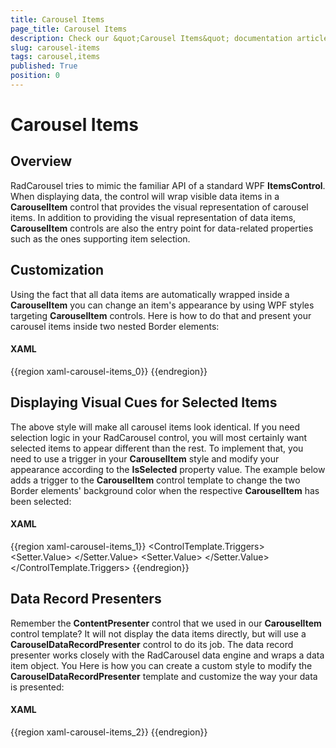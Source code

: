 ```yaml
---
title: Carousel Items
page_title: Carousel Items
description: Check our &quot;Carousel Items&quot; documentation article for the RadCarousel WPF control.
slug: carousel-items
tags: carousel,items
published: True
position: 0
---
```


# Carousel Items

## Overview

RadCarousel tries to mimic the familiar API of a standard WPF __ItemsControl__. When displaying data, the control will wrap visible data items in a __CarouselItem__ control that provides the visual representation of carousel items. In addition to providing the visual representation of data items, __CarouselItem__ controls are also the entry point for data-related properties such as the ones supporting item selection.

## Customization

Using the fact that all data items are automatically wrapped inside a __CarouselItem__ you can change an item's appearance by using WPF styles targeting __CarouselItem__ controls. Here is how to do that and present your carousel items inside two nested Border elements:

#### __XAML__

{{region xaml-carousel-items_0}}
	<Style TargetType="{x:Type telerik:CarouselItem}">
	  <Setter Property="Template" >
	    <Setter.Value>
	      <ControlTemplate TargetType="{x:Type telerik:CarouselItem}">
	        <Border >
	          <Border x:Name="CarouselItemMainBorder"
	                  ClipToBounds="False" Height="175" Width="150" RenderTransformOrigin="0.5, 1"
	                  Opacity="{Binding RelativeSource={RelativeSource TemplatedParent}, Path=ReflectionSettings.Opacity}"
	                  Visibility="{Binding RelativeSource={RelativeSource TemplatedParent}, Path=ReflectionSettings.Visibility}"
	                  BorderBrush="#FF91B3FF" BorderThickness="1,1,1,1" CornerRadius="5,5,5,5" SnapsToDevicePixels="True">
	            <Border.Background>
	              <LinearGradientBrush EndPoint="108,472" StartPoint="108,23" MappingMode="Absolute">
	                <GradientStop Color="#FF2C3A68" Offset="0"/>
	                <GradientStop Color="#FF000000" Offset="1"/>
	                <GradientStop Color="#FF0F224C" Offset="0.045"/>
	                <GradientStop Color="#FF000000" Offset="0.0451"/>
	              </LinearGradientBrush>
	            </Border.Background>
	            <Border Opacity="1" BorderBrush="#3F000000" BorderThickness="1,1,1,1" CornerRadius="5,5,5,5" Margin="10,10,10,10" x:Name="CarouselItemInnerBorder" SnapsToDevicePixels="True">
	              <Border.Background>
	                <LinearGradientBrush EndPoint="101,462" StartPoint="101,13" MappingMode="Absolute">
	                  <GradientStop Color="#FF2C3A68" Offset="0"/>
	                  <GradientStop Color="#FF000000" Offset="1"/>
	                  <GradientStop Color="#FF0F224C" Offset="0.045"/>
	                  <GradientStop Color="#FF000000" Offset="0.0451"/>
	                </LinearGradientBrush>
	              </Border.Background>
	              <!-- The ContentPresenter below will display the CarouselItem data -->
	              <ContentPresenter IsHitTestVisible="True" />
	            </Border>
	          </Border>
	        </Border>
	      </ControlTemplate>
	    </Setter.Value>
	  </Setter>
	</Style>
{{endregion}}



## Displaying Visual Cues for Selected Items

The above style will make all carousel items look identical. If you need selection logic in your RadCarousel control, you will most certainly want selected items to appear different than the rest. To implement that, you need to use a trigger in your __CarouselItem__ style and modify your appearance according to the __IsSelected__ property value. The example below adds a trigger to the __CarouselItem__ control template to change the two Border elements' background color when the respective __CarouselItem__ has been selected:

#### __XAML__

{{region xaml-carousel-items_1}}
	<ControlTemplate.Triggers>
	  <Trigger Property="IsSelected" Value="True" >
	    <Setter TargetName="CarouselItemMainBorder" Property="Background">
	      <Setter.Value>
	        <LinearGradientBrush EndPoint="108,472" StartPoint="108,23" MappingMode="Absolute">
	          <GradientStop Color="#FF344B97" Offset="0"/>
	          <GradientStop Color="#FF000000" Offset="1"/>
	          <GradientStop Color="#FF233F7E" Offset="0.045"/>
	          <GradientStop Color="#FF000000" Offset="0.0451"/>
	        </LinearGradientBrush>
	      </Setter.Value>
	    </Setter>
	    <Setter TargetName="CarouselItemInnerBorder" Property="Background">
	      <Setter.Value>
	        <LinearGradientBrush  EndPoint="101,462" StartPoint="101,13" MappingMode="Absolute">
	          <GradientStop Color="#FF344B97" Offset="0"/>
	          <GradientStop Color="#FF000000" Offset="1"/>
	          <GradientStop Color="#FF233F7E" Offset="0.045"/>
	          <GradientStop Color="#FF000000" Offset="0.0451"/>
	        </LinearGradientBrush>
	      </Setter.Value>
	    </Setter>
	  </Trigger>
	</ControlTemplate.Triggers>
{{endregion}}



##  Data Record Presenters

Remember the __ContentPresenter__ control that we used in our __CarouselItem__ control template? It will not display the data items directly, but will use a __CarouselDataRecordPresenter__ control to do its job. The data record presenter works closely with the RadCarousel data engine and wraps a data item object. You Here is how you can create a custom style to modify the __CarouselDataRecordPresenter__ template and customize the way your data is presented:

#### __XAML__

{{region xaml-carousel-items_2}}
	<Style TargetType="{x:Type telerik:CarouselDataRecordPresenter}">
	  <Setter Property="Template">
	    <Setter.Value>
	      <ControlTemplate TargetType="{x:Type telerik:CarouselDataRecordPresenter}">
	        <Grid IsHitTestVisible="False" HorizontalAlignment="Stretch" VerticalAlignment="Stretch">
	          <Grid.RowDefinitions>
	            <RowDefinition Height="30" />
	            <RowDefinition Height="100" />
	            <RowDefinition Height="Auto" />
	          </Grid.RowDefinitions>
	          <StackPanel Grid.Row="0" Orientation="Horizontal" VerticalAlignment="Center" >
	            <Label Content="{Binding Path=[FirstName]}" Foreground="#ff8FB3FF" FontSize="12" />
	            <Label  Content="{Binding Path=[LastName]}" Foreground="#ff8FB3FF" FontSize="12" />
	          </StackPanel>
	          <Rectangle Grid.Row="1" RadiusX="3" RadiusY="3" Width="110" Height="80">
	            <Rectangle.Fill>
	              <ImageBrush x:Name="brush" ImageSource="{Binding Path=[Picture]}"/>
	            </Rectangle.Fill>
	          </Rectangle>
	          <StackPanel Grid.Row="2"  Orientation="Horizontal" VerticalAlignment="Center">
	            <Label Content="Phone: " Foreground="#ff8FB3FF" FontSize="12"/>
	            <Label Content="{Binding Path=[Phone]}" FontSize="12" Foreground="#ff8FB3FF"/>
	          </StackPanel>
	        </Grid>
	      </ControlTemplate>
	    </Setter.Value>
	  </Setter>
	</Style>
{{endregion}}


